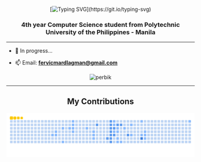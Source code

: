 <div align="center">
  
[![Typing SVG](https://readme-typing-svg.demolab.com?font=Fira+Code&size=40&duration=4000&pause=1000&color=FFCA05&center=true&vCenter=true&width=435&lines=Hi%2C+I'm+Fervicmar!)](https://git.io/typing-svg)
  
</div>

<h3 align="center">4th year Computer Science student from Polytechnic University of the Philippines - Manila</h3>
<hr>

- 🌱 In progress...

- 📫 Email: **fervicmardlagman@gmail.com**
  
<div align="center">
<p><img align="center" src="https://github-readme-stats.vercel.app/api/top-langs?username=perbik&show_icons=true&locale=en&layout=compact" alt="perbik" /></p>
</div>

<hr>
<div align="center">
  <h2>My Contributions</h2>
  <img alt="snake eating my contributions" src="https://raw.githubusercontent.com/perbik/perbik/output/github-contribution-grid-snake.gif?color_snake=#fcca05&color_dots=#bfd6f6,#8dbdff,#64a1f4,#4b91f1,#3c7dd9" />
  <br/><br/><br/>
</div>
